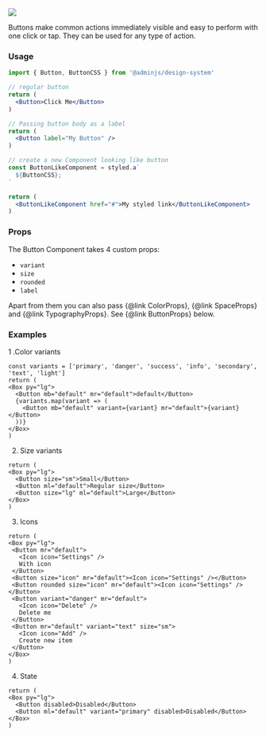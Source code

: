 <img src="components/button.png" />

Buttons make common actions immediately visible and easy to perform with one click or tap.
They can be used for any type of action.

### Usage

```jsx
import { Button, ButtonCSS } from '@adminjs/design-system'

// regular button
return (
  <Button>Click Me</Button>
)

// Passing button body as a label
return (
  <Button label="My Button" />
)

// create a new Component looking like button
const ButtonLikeComponent = styled.a`
  ${ButtonCSS};
`

return (
  <ButtonLikeComponent href="#">My styled link</ButtonLikeComponent>
)
```

### Props

The Button Component takes 4 custom props:

- `variant`
- `size`
- `rounded`
- `label`

Apart from them you can also pass {@link ColorProps}, {@link SpaceProps}
and {@link TypographyProps}. See {@link ButtonProps} below.

### Examples

1 .Color variants

```reactComponent
const variants = ['primary', 'danger', 'success', 'info', 'secondary', 'text', 'light']
return (
<Box py="lg">
  <Button mb="default" mr="default">default</Button>
  {variants.map(variant => (
    <Button mb="default" variant={variant} mr="default">{variant}</Button>
  ))}
</Box>
)
```

2. Size variants

```reactComponent
return (
<Box py="lg">
  <Button size="sm">Small</Button>
  <Button ml="default">Regular size</Button>
  <Button size="lg" ml="default">Large</Button>
</Box>
)
```

3. Icons

```reactComponent
return (
<Box py="lg">
 <Button mr="default">
   <Icon icon="Settings" />
   With icon
 </Button>
 <Button size="icon" mr="default"><Icon icon="Settings" /></Button>
 <Button rounded size="icon" mr="default"><Icon icon="Settings" /></Button>
 <Button variant="danger" mr="default">
   <Icon icon="Delete" />
   Delete me
 </Button>
 <Button mr="default" variant="text" size="sm">
   <Icon icon="Add" />
   Create new item
 </Button>
</Box>
)
```

4. State

```reactComponent
return (
<Box py="lg">
  <Button disabled>Disabled</Button>
  <Button ml="default" variant="primary" disabled>Disabled</Button>
</Box>
)
```